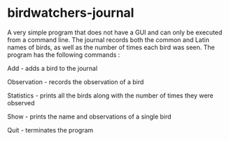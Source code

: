 # birdwatchers-journal
A very simple program that does not have a GUI and can only be executed from a command line.
The journal records both the common and Latin names of birds, as well as the number of times each bird was seen. The program has the following commands : 

Add - adds a bird to the journal

Observation - records the observation of a bird

Statistics - prints all the birds along with the number of times they were observed

Show - prints the name and observations of a single bird

Quit - terminates the program

